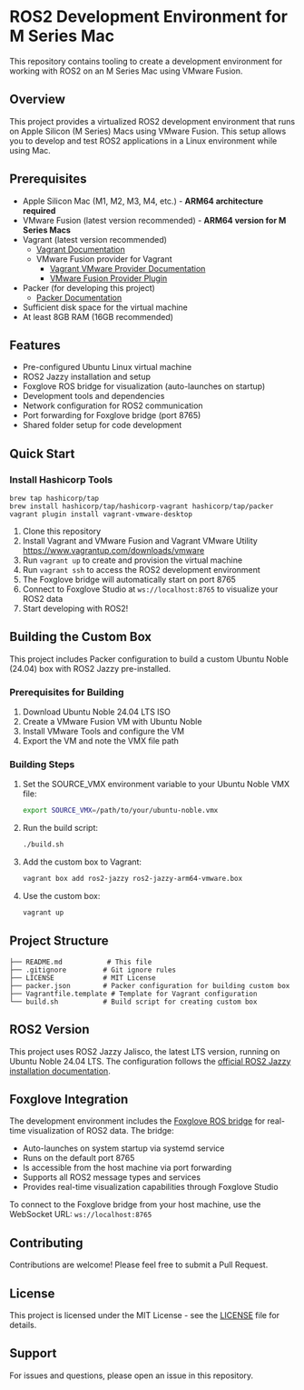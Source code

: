 # ROS2 Development Environment for M Series Mac

This repository contains tooling to create a development environment for working with ROS2 on an M Series Mac using VMware Fusion.

## Overview

This project provides a virtualized ROS2 development environment that runs on Apple Silicon (M Series) Macs using VMware Fusion. This setup allows you to develop and test ROS2 applications in a Linux environment while using Mac.

## Prerequisites

- Apple Silicon Mac (M1, M2, M3, M4, etc.) - **ARM64 architecture required**
- VMware Fusion (latest version recommended) - **ARM64 version for M Series Macs**
- Vagrant (latest version recommended)
  - [Vagrant Documentation](https://www.vagrantup.com/docs)
  - VMware Fusion provider for Vagrant
    - [Vagrant VMware Provider Documentation](https://www.vagrantup.com/docs/providers/vmware)
    - [VMware Fusion Provider Plugin](https://github.com/hashicorp/vagrant-vmware-desktop)
- Packer (for developing this project)
  - [Packer Documentation](https://developer.hashicorp.com/packer/docs)
- Sufficient disk space for the virtual machine
- At least 8GB RAM (16GB recommended)

## Features

- Pre-configured Ubuntu Linux virtual machine
- ROS2 Jazzy installation and setup
- Foxglove ROS bridge for visualization (auto-launches on startup)
- Development tools and dependencies
- Network configuration for ROS2 communication
- Port forwarding for Foxglove bridge (port 8765)
- Shared folder setup for code development

## Quick Start

### Install Hashicorp Tools 
```
brew tap hashicorp/tap
brew install hashicorp/tap/hashicorp-vagrant hashicorp/tap/packer
vagrant plugin install vagrant-vmware-desktop
```

1. Clone this repository
2. Install Vagrant and VMware Fusion and Vagrant VMware Utility https://www.vagrantup.com/downloads/vmware 
3. Run `vagrant up` to create and provision the virtual machine
4. Run `vagrant ssh` to access the ROS2 development environment
5. The Foxglove bridge will automatically start on port 8765
6. Connect to Foxglove Studio at `ws://localhost:8765` to visualize your ROS2 data
7. Start developing with ROS2!

## Building the Custom Box

This project includes Packer configuration to build a custom Ubuntu Noble (24.04) box with ROS2 Jazzy pre-installed.

### Prerequisites for Building

1. Download Ubuntu Noble 24.04 LTS ISO
2. Create a VMware Fusion VM with Ubuntu Noble
3. Install VMware Tools and configure the VM
4. Export the VM and note the VMX file path

### Building Steps

1. Set the SOURCE_VMX environment variable to your Ubuntu Noble VMX file:
   ```bash
   export SOURCE_VMX=/path/to/your/ubuntu-noble.vmx
   ```

2. Run the build script:
   ```bash
   ./build.sh
   ```

3. Add the custom box to Vagrant:
   ```bash
   vagrant box add ros2-jazzy ros2-jazzy-arm64-vmware.box
   ```

4. Use the custom box:
   ```bash
   vagrant up
   ```

## Project Structure

```
├── README.md           # This file
├── .gitignore         # Git ignore rules
├── LICENSE            # MIT License
├── packer.json        # Packer configuration for building custom box
├── Vagrantfile.template # Template for Vagrant configuration
└── build.sh           # Build script for creating custom box
```

## ROS2 Version

This project uses ROS2 Jazzy Jalisco, the latest LTS version, running on Ubuntu Noble 24.04 LTS. The configuration follows the [official ROS2 Jazzy installation documentation](https://docs.ros.org/en/jazzy/Installation/Ubuntu-Install-Debs.html).

## Foxglove Integration

The development environment includes the [Foxglove ROS bridge](https://docs.foxglove.dev/docs/visualization/ros-foxglove-bridge) for real-time visualization of ROS2 data. The bridge:

- Auto-launches on system startup via systemd service
- Runs on the default port 8765
- Is accessible from the host machine via port forwarding
- Supports all ROS2 message types and services
- Provides real-time visualization capabilities through Foxglove Studio

To connect to the Foxglove bridge from your host machine, use the WebSocket URL: `ws://localhost:8765`

## Contributing

Contributions are welcome! Please feel free to submit a Pull Request.

## License

This project is licensed under the MIT License - see the [LICENSE](LICENSE) file for details.

## Support

For issues and questions, please open an issue in this repository.
